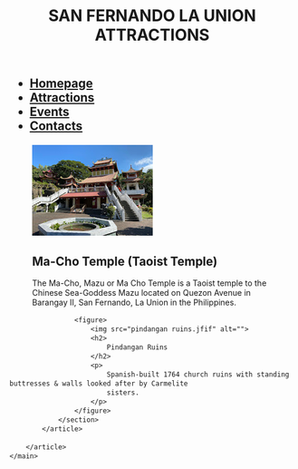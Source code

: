<!DOCTYPE html>
<html lang="en">

<head>
    <meta charset="UTF-8">
    <meta name="viewport" content="width=device-width, initial-scale=1.0">
    <title>ATTRACTIONS</title>
</head>

<body>
    <header>
        <H1>SAN FERNANDO LA UNION ATTRACTIONS</H1>
    </header>
    <h2>
        <nav>
            <ul>
                <li><a href="index.html">Homepage</a></li>
                <li><a href="attraction.html">Attractions</a></li>
                <li><a href="events.html">Events</a></li>
                <li><a href="contact.html">Contacts</a></li>
            </ul>
        </nav>
    </h2>
    <main>
        <article>
            <section>
                <figure>
                    <img src="macho temple.jfif" alt="">
                    <h2>Ma-Cho Temple (Taoist Temple)</h2>
                    <p>
                        The Ma-Cho, Mazu or Ma Cho Temple is a Taoist temple to the Chinese Sea-Goddess Mazu located on
                        Quezon Avenue in
                        Barangay II, San Fernando, La Union in the Philippines.
                    </p>
                </figure>
            </section>
            <article>
                <section>

                    <figure>
                        <img src="pindangan ruins.jfif" alt="">
                        <h2>
                            Pindangan Ruins
                        </h2>
                        <p>
                            Spanish-built 1764 church ruins with standing buttresses & walls looked after by Carmelite
                            sisters.
                        </p>
                    </figure>
                </section>
            </article>

        </article>
    </main>


</body>

</html>
